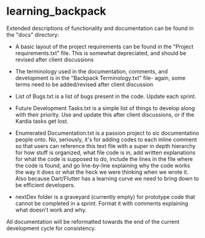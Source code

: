 # learning_backpack

Extended descriptions of functionality and documentation can be found in the "docs" directory:

- A basic layout of the project requirements can be found in the "Project requirements.txt" file. This is somewhat depreciated, and should be revised after client discussions

- The terminology used in the documentation, comments, and development is in the "Backpack Terminology.txt" file- again, some terms need to be added/revised after client discussion

- List of Bugs.txt is a list of bugs present in the code. Update each sprint.

- Future Development Tasks.txt is a simple list of things to develop along with their priority. Use and update this after client discussions, or if the Kardia tasks get lost.

- Enumerated Documentation.txt is a passion project to sic documentatino people onto. No, seriously, it's for adding codes to each inline comment so that users can reference this text file with a super in depth hierarchy for how stuff is organized, what file code is in, add written explanations for what the code is supposed to do, include the lines in the file where the code is found, and go line-by-line explaining why the code works the way it does or what the heck we were thinking when we wrote it. Also because Dart/Flutter has a learning curve we need to bring down to be efficient developers.

- nextDev folder is a graveyard (currently empty) for prototype code that cannot be completed in a sprint. Format it with comments explaining what doesn't work and why.


All documentation will be reformatted towards the end of the current development cycle for consistency.
